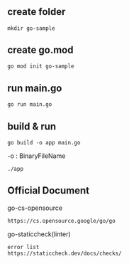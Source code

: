 #

## create folder
```
mkdir go-sample
```

## create go.mod
```
go mod init go-sample
```

## run main.go
```
go run main.go
```

## build & run
```
go build -o app main.go
```
-o : BinaryFileName

```
./app
```

## Official Document

go-cs-opensource
```
https://cs.opensource.google/go/go
```

go-staticcheck(linter)
```
error list
https://staticcheck.dev/docs/checks/
```